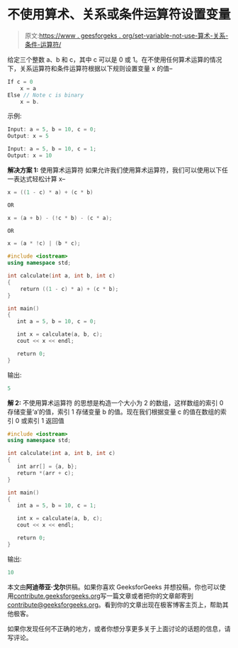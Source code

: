 # 不使用算术、关系或条件运算符设置变量

> 原文:[https://www . geesforgeks . org/set-variable-not-use-算术-关系-条件-运算符/](https://www.geeksforgeeks.org/set-variable-without-using-arithmetic-relational-conditional-operator/)

给定三个整数 a、b 和 c，其中 c 可以是 0 或 1。在不使用任何算术运算的情况下，关系运算符和条件运算符根据以下规则设置变量 x 的值–

```cpp
If c = 0
    x = a
Else // Note c is binary
    x = b.

```

示例:

```cpp
Input: a = 5, b = 10, c = 0;
Output: x = 5

Input: a = 5, b = 10, c = 1;
Output: x = 10

```

**解决方案 1:** 使用算术运算符
如果允许我们使用算术运算符，我们可以使用以下任一表达式轻松计算 x–

```cpp
x = ((1 - c) * a) + (c * b)

OR

x = (a + b) - (!c * b) - (c * a);

OR

x = (a * !c) | (b * c);

```

```cpp
#include <iostream>
using namespace std;

int calculate(int a, int b, int c)
{
    return ((1 - c) * a) + (c * b); 
}

int main()
{
   int a = 5, b = 10, c = 0;

   int x = calculate(a, b, c);
   cout << x << endl;

   return 0;
}
```

输出:

```cpp
5

```

**解 2:** 不使用算术运算符
的思想是构造一个大小为 2 的数组，这样数组的索引 0 存储变量‘a’的值，索引 1 存储变量 b 的值。现在我们根据变量 c 的值在数组的索引 0 或索引 1 返回值

```cpp
#include <iostream>
using namespace std;

int calculate(int a, int b, int c)
{
   int arr[] = {a, b};
   return *(arr + c);
}

int main()
{
   int a = 5, b = 10, c = 1;

   int x = calculate(a, b, c);
   cout << x << endl;

   return 0;
}
```

输出:

```cpp
10

```

本文由**阿迪蒂亚·戈尔**供稿。如果你喜欢 GeeksforGeeks 并想投稿，你也可以使用[contribute.geeksforgeeks.org](http://www.contribute.geeksforgeeks.org)写一篇文章或者把你的文章邮寄到 contribute@geeksforgeeks.org。看到你的文章出现在极客博客主页上，帮助其他极客。

如果你发现任何不正确的地方，或者你想分享更多关于上面讨论的话题的信息，请写评论。